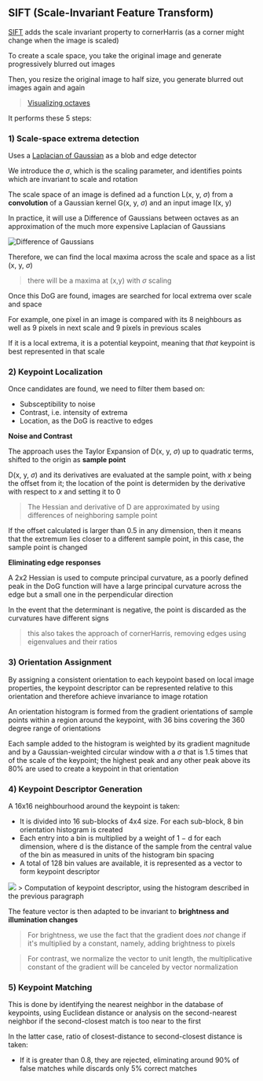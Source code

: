 ## SIFT (Scale-Invariant Feature Transform)

[SIFT](https://aishack.in/tutorials/sift-scale-invariant-feature-transform-introduction/) adds the scale invariant property to cornerHarris (as a corner might change when the image is scaled)

To create a scale space, you take the original image and generate progressively blurred out images

Then, you resize the original image to half size, you generate blurred out images again and again
> [Visualizing octaves](https://aishack.in/static/img/tut/sift-octaves.jpg)

It performs these 5 steps: 
### 1) Scale-space extrema detection 

Uses a [Laplacian of Gaussian](https://automaticaddison.com/how-the-laplacian-of-gaussian-filter-works/#:~:text=Laplacian%20of%20Gaussian%20is%20a,locate%20boundaries%2C%20and%20extract%20features.) as a blob and edge detector  

We introduce the $\sigma$, which is the scaling parameter, and identifies points which are invariant to scale and rotation

The scale space of an image is defined ad a function L(x, y, $\sigma$) from a **convolution** of a Gaussian kernel G(x, y, $\sigma$) and an input image I(x, y)

In practice, it will use a Difference of Gaussians between octaves as an approximation of the much more expensive Laplacian of Gaussians

![Difference of Gaussians](https://user-images.githubusercontent.com/45935623/233586232-e475b637-6295-4bc1-9e01-765d7fcab163.png)

Therefore, we can find the local maxima across the scale and space as a list (x, y, $\sigma$) 
> there will be a maxima at (x,y) with $\sigma$ scaling

Once this DoG are found, images are searched for local extrema over scale and space 

For example, one pixel in an image is compared with its 8 neighbours as well as 9 pixels in next scale and 9 pixels in previous scales 

If it is a local extrema, it is a potential keypoint, meaning that *that* keypoint is best represented in that scale

### 2) Keypoint Localization

Once candidates are found, we need to filter them based on:
* Subsceptibility to noise
* Contrast, i.e. intensity of extrema
* Location, as the DoG is reactive to edges

**Noise and Contrast**

The approach uses the Taylor Expansion of D(x, y, $\sigma$) up to quadratic terms, shifted to the origin as **sample point**

D(x, y, $\sigma$) and its derivatives are evaluated at the sample point, with *x* being the offset from it; the location of the point is determiden by the derivative with respect to *x* and setting it to 0
>The Hessian and derivative of D are approximated by using differences of neighboring sample point

If the offset calculated is larger than 0.5 in any dimension, then it means that the extremum lies closer to a different sample point, in this case, the sample point is changed

**Eliminating edge responses**

A 2x2 Hessian is used to compute principal curvature, as a poorly defined peak in the DoG function will have a large principal curvature across the edge but a small one in the perpendicular direction

In the event that the determinant is negative, the point is discarded as the curvatures have different signs
>this also takes the approach of cornerHarris, removing edges using eigenvalues and their ratios

### 3) Orientation Assignment

By assigning a consistent orientation to each keypoint based on local image properties, the keypoint descriptor can be represented relative to this orientation and therefore achieve invariance to image rotation

An orientation histogram is formed from the gradient orientations of sample points within a region around the keypoint, with 36 bins covering the 360 degree range of orientations
 
Each sample added to the histogram is weighted by its gradient magnitude and by a Gaussian-weighted circular window with a $\sigma$ that is 1.5 times that of the scale of the keypoint; the highest peak and any other peak above its 80% are used to create a keypoint in that orientation

### 4) Keypoint Descriptor Generation

A 16x16 neighbourhood around the keypoint is taken:
* It is divided into 16 sub-blocks of 4x4 size. For each sub-block, 8 bin orientation histogram is created
* Each entry into a bin is multiplied by a weight of 1 − d for each dimension, where d is the distance of the sample from the central value of the bin as measured in units of the histogram bin spacing
* A total of 128 bin values are available, it is represented as a vector to form keypoint descriptor

<img src="https://user-images.githubusercontent.com/45935623/233605123-a36d02ac-4ff9-4f4b-af15-84238bf6ae80.png">
> Computation of keypoint descriptor, using the histogram described in the previous paragraph

The feature vector is then adapted to be invariant to **brightness and illumination changes**

> For brightness, we use the fact that the gradient does *not* change if it's multiplied by a constant, namely, adding brightness to pixels

> For contrast, we normalize the vector to unit length, the multiplicative constant of the gradient will be canceled by vector normalization

### 5) Keypoint Matching

This is done by identifying the nearest neighbor in the database of keypoints, using Euclidean distance or analysis on the second-nearest neighbor if the second-closest match is too near to the first

In the latter case, ratio of closest-distance to second-closest distance is taken:
* If it is greater than 0.8, they are rejected, eliminating around 90% of false matches while discards only 5% correct matches
